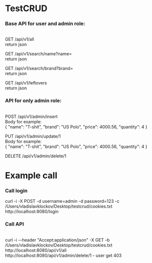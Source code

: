 # TestCRUD
### Base API for user and admin role:
<br/>GET /api/v1/all
<br/>return json

GET /api/v1/search/name?name=<name>
<br/>return json

GET /api/v1/search/brand?brand=<brand>
<br/>return json

GET /api/v1/leftovers
<br/>return json

### API for only admin role:
<br/>POST /api/v1/admin/insert
<br/>Body for example: 
<br/>{
	"name": "T-shit",
	"brand": "US Polo",
	"price": 4000.56,
	"quantity": 4
}

PUT /api/v1/admin/update/1
<br/>Body for example: 
<br/>{
	"name": "T-shit",
	"brand": "US Polo",
	"price": 4000.56,
	"quantity": 4
}

DELETE /api/v1/admin/delete/1

# Example call
### Call login
curl -i -X POST -d username=admin -d password=123 -c /Users/vladislavklockov/Desktop/testcrud/cookies.txt
<br/>http://localhost:8080/login

### Call API
<br/>curl -i --header "Accept:application/json" -X GET -b /Users/vladislavklockov/Desktop/testcrud/cookies.txt
<br/>http://localhost:8080/api/v1/all
<br/>http://localhost:8080/api/v1/admin/delete/1 - user get 403


